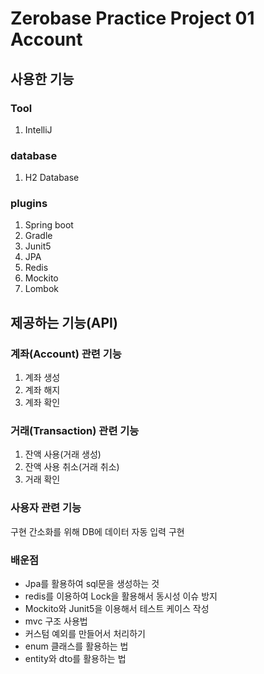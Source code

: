 # Zerobase Practice Project 01 Account
## 사용한 기능
### Tool
1. IntelliJ
### database
1. H2 Database
### plugins
1. Spring boot
2. Gradle
3. Junit5
4. JPA
5. Redis
6. Mockito
7. Lombok
## 제공하는 기능(API)
### 계좌(Account) 관련 기능
1. 계좌 생성
2. 계좌 해지
3. 계좌 확인

### 거래(Transaction) 관련 기능
1. 잔액 사용(거래 생성)
2. 잔액 사용 취소(거래 취소)
3. 거래 확인

### 사용자 관련 기능
구현 간소화를 위해 DB에 데이터 자동 입력 구현

### 배운점
* Jpa를 활용하여 sql문을 생성하는 것
* redis를 이용하여 Lock을 활용해서 동시성 이슈 방지
* Mockito와 Junit5을 이용해서 테스트 케이스 작성
* mvc 구조 사용법
* 커스텀 예외를 만들어서 처리하기
* enum 클래스를 활용하는 법
* entity와 dto를 활용하는 법
